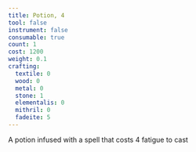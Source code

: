 ```yaml
---
title: Potion, 4
tool: false
instrument: false
consumable: true
count: 1
cost: 1200
weight: 0.1
crafting:
  textile: 0
  wood: 0
  metal: 0
  stone: 1
  elementalis: 0
  mithril: 0
  fadeite: 5
---
```

A potion infused with a spell that costs 4 fatigue to cast
